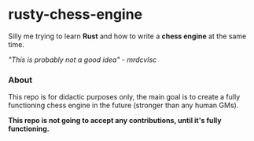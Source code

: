 # rusty-chess-engine

Silly me trying to learn **Rust** and how to write a **chess engine** at the same time.

_"This is probably not a good idea" - mrdcvlsc_

### **About**

This repo is for didactic purposes only, the main goal is to create a fully functioning chess engine in the future (stronger than any human GMs).

**This repo is not going to accept any contributions, until it's fully functioning.**